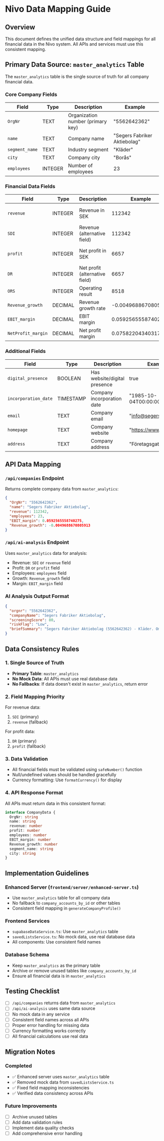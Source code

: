 # Nivo Data Mapping Guide

## Overview
This document defines the unified data structure and field mappings for all financial data in the Nivo system. All APIs and services must use this consistent mapping.

## Primary Data Source: `master_analytics` Table

The `master_analytics` table is the single source of truth for all company financial data.

### Core Company Fields
| Field | Type | Description | Example |
|-------|------|-------------|---------|
| `OrgNr` | TEXT | Organization number (primary key) | "5562642362" |
| `name` | TEXT | Company name | "Segers Fabriker Aktiebolag" |
| `segment_name` | TEXT | Industry segment | "Kläder" |
| `city` | TEXT | Company city | "Borås" |
| `employees` | INTEGER | Number of employees | 23 |

### Financial Data Fields
| Field | Type | Description | Example | Notes |
|-------|------|-------------|---------|-------|
| `revenue` | INTEGER | Revenue in SEK | 112342 | Primary revenue field |
| `SDI` | INTEGER | Revenue (alternative field) | 112342 | Same as revenue |
| `profit` | INTEGER | Net profit in SEK | 6657 | Primary profit field |
| `DR` | INTEGER | Net profit (alternative field) | 6657 | Same as profit |
| `ORS` | INTEGER | Operating result | 8518 | Operating income |
| `Revenue_growth` | DECIMAL | Revenue growth rate | -0.0049688670805913 | -0.5% |
| `EBIT_margin` | DECIMAL | EBIT margin | 0.0592565558740275 | 5.9% |
| `NetProfit_margin` | DECIMAL | Net profit margin | 0.0758220434031796 | 7.6% |

### Additional Fields
| Field | Type | Description | Example |
|-------|------|-------------|---------|
| `digital_presence` | BOOLEAN | Has website/digital presence | true |
| `incorporation_date` | TIMESTAMP | Company incorporation date | "1985-10-04T00:00:00" |
| `email` | TEXT | Company email | "info@segers.se" |
| `homepage` | TEXT | Company website | "https://www.segers.se" |
| `address` | TEXT | Company address | "Företagsgatan 30" |

## API Data Mapping

### `/api/companies` Endpoint
Returns complete company data from `master_analytics`:
```json
{
  "OrgNr": "5562642362",
  "name": "Segers Fabriker Aktiebolag",
  "revenue": 112342,
  "employees": 23,
  "EBIT_margin": 0.0592565558740275,
  "Revenue_growth": -0.0049688670805913
}
```

### `/api/ai-analysis` Endpoint
Uses `master_analytics` data for analysis:
- Revenue: `SDI` or `revenue` field
- Profit: `DR` or `profit` field
- Employees: `employees` field
- Growth: `Revenue_growth` field
- Margin: `EBIT_margin` field

### AI Analysis Output Format
```json
{
  "orgnr": "5562642362",
  "companyName": "Segers Fabriker Aktiebolag",
  "screeningScore": 80,
  "riskFlag": "Low",
  "briefSummary": "Segers Fabriker Aktiebolag (5562642362) - Kläder. Omsättning: 112 342 TSEK, Anställda: 23, Tillväxt: -0.5 %, EBIT-marginal: 5.9 %. Screening-poäng: 80/100."
}
```

## Data Consistency Rules

### 1. Single Source of Truth
- **Primary Table**: `master_analytics`
- **No Mock Data**: All APIs must use real database data
- **No Fallbacks**: If data doesn't exist in `master_analytics`, return error

### 2. Field Mapping Priority
For revenue data:
1. `SDI` (primary)
2. `revenue` (fallback)

For profit data:
1. `DR` (primary)
2. `profit` (fallback)

### 3. Data Validation
- All financial fields must be validated using `safeNumber()` function
- Null/undefined values should be handled gracefully
- Currency formatting: Use `formatCurrency()` for display

### 4. API Response Format
All APIs must return data in this consistent format:
```typescript
interface CompanyData {
  OrgNr: string
  name: string
  revenue: number
  profit: number
  employees: number
  EBIT_margin: number
  Revenue_growth: number
  segment_name: string
  city: string
}
```

## Implementation Guidelines

### Enhanced Server (`frontend/server/enhanced-server.ts`)
- Use `master_analytics` table for all company data
- No fallback to `company_accounts_by_id` or other tables
- Consistent field mapping in `generateCompanyProfile()`

### Frontend Services
- `supabaseDataService.ts`: Use `master_analytics` table
- `savedListsService.ts`: No mock data, use real database data
- All components: Use consistent field names

### Database Schema
- Keep `master_analytics` as the primary table
- Archive or remove unused tables like `company_accounts_by_id`
- Ensure all financial data is in `master_analytics`

## Testing Checklist

- [ ] `/api/companies` returns data from `master_analytics`
- [ ] `/api/ai-analysis` uses same data source
- [ ] No mock data in any service
- [ ] Consistent field names across all APIs
- [ ] Proper error handling for missing data
- [ ] Currency formatting works correctly
- [ ] All financial calculations use real data

## Migration Notes

### Completed
- ✅ Enhanced server uses `master_analytics` table
- ✅ Removed mock data from `savedListsService.ts`
- ✅ Fixed field mapping inconsistencies
- ✅ Verified data consistency across APIs

### Future Improvements
- [ ] Archive unused tables
- [ ] Add data validation rules
- [ ] Implement data quality checks
- [ ] Add comprehensive error handling
